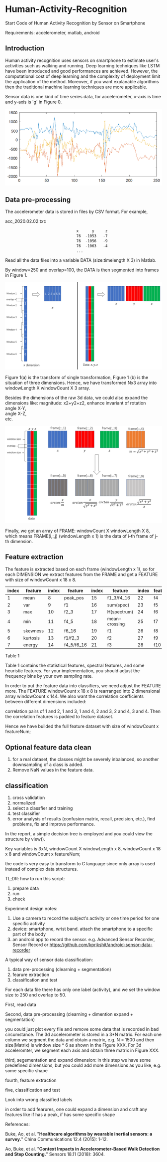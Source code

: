 # Human-Activity-Recognition
Start Code of Human Activity Recognition by Sensor on Smartphone

Requirements: accelerometer, matlab, android

## Introduction
Human activity recognition uses sensors on smartphone to estimate user's activities such as walking and running. Deep learning techniques like LSTM have been introduced and good performances are achieved. However, the computational cost of deep learning and the complexity of deployment limit the application of the method. Moreover, if you want explanable algorithms then the traditional machine learning techniques are more applicable.

Sensor data is one kind of time series data, for accelerometer, x-axis is time and y-axis is 'g' in Figure 0. 

![Alt ssstext](figure0.PNG?raw=true "place an example of 3-dim accelerometer here")

## Data pre-processing

The accelerometer data is stored in files by CSV format. For example,

  acc_2020.02.02.txt:
  
                                    x	   y	 z
                                    76	-1053	-7
                                    76	-1056	-9
                                    76	-1063	-4
                                    ...
                                   
Read all the data files into a variable DATA (size:timelength X 3) in Matlab.

By window=250 and overlap=100, the DATA is then segmented into frames in Figure 1.

  ![Alt ssstext](figure1.PNG?raw=true "place an example of 3-dim accelerometer here")

Figure 1(a) is the transform of single transformation, Figure 1 (b) is the situation of three dimensions. Hence, we have transformed Nx3 array into windowLength X windowCount X 3 array.

Besides the dimensions of the raw 3d data, we could also expand the dimensions like: 
magnitude: x2+y2+z2, enhance invariant of rotation   
angle X-Y,  
angle X-Z,  
etc.  


![Alt ssstext](har.PNG?raw=true "Titlssssssse")

Finally, we got an array of FRAME:  windowCount X windowLength X 8, which means FRAME(i,:,j) (windowLength x 1) is the data of i-th frame of j-th dimension.

## Feature extraction

The feature is extracted based on each frame (windowLength x 1), so for each DIMENSION we extract features from the FRAME and get a FEATURE with size of windowCount x 18 x 8.

| index | feature  | index | feature    | index | feature       | index | feature |
|-------|----------|-------|------------|-------|---------------|-------|---------|
| 1     | mean     | 8     | peak_pos   | 15    | f1_3/f4_16    | 22    | f4      |
| 2     | var      | 9     | f1         | 16    | sum(spec)     | 23    | f5      |
| 3     | max      | 10    | f2_3       | 17    | H(spectrum)   | 24    | f6      |
| 4     | min      | 11    | f4_5       | 18    | mean-crossing | 25    | f7      |
| 5     | skewness | 12    | f6_16      | 19    | f1            | 26    | f8      |
| 6     | kurtosis | 13    | f1/f2_3    | 20    | f2            | 27    | f9      |
| 7     | energy   | 14    | f4_5/f6_16 | 21    | f3            | 28    | f10     |

Table 1

Table 1 contains the statistical features, spectral features, and some heuristic features. For your implementation, you should adjust the frequency bins by your own sampling rate. 

In order to put the feature data into classifiers, we need adjust the FEATURE more. The FEATURE windowCount x 18 x 8 is rearranged into 2 dimensional array windowCount x 144. We also want the correlation coefficients between different dimensions included:

correlation pairs of 1 and 2, 1 and 3, 1 and 4, 2 and 3, 2 and 4, 3 and 4. Then the correlation features is padded to feature dataset.

Hence we have builded the full feature dataset with size of windowCount x featureNum;

## Optional feature data clean
1. for a real dataset, the classes might be severely inbalanced, so another downsampling of a class is added.
2. Remove NaN values in the feature data.

## classification
1. cross validation
2. normalized
3. select a classfier and training
4. test classifier
5. error analysis of results (confusion matrix, recall, precision, etc.), find problems, fix and improve performance.

In the report, a simple decision tree is employed and you could view the structure by view().


Key variables is 3xN, windowCount X windowLength x 8, windowCount x 18 x 8 and windowCount x featureNum; 

the code is very easy to transform to C language since only array is used instead of complex data structures.

TL;DR: how to run this script:
1. prepare data
2. run
3. check


Experiment design notes:
1. Use a camera to record the subject's activity
    or one time period for one specific activity
2. device: smartphone, wrist band.
    attach the smartphone to a specific part of the body
3. an android app to record the sensor.
    e.g. Advanced Sensor Recorder, Sensor Record or https://github.com/kprikshit/android-sensor-data-recorder
    



A typical way of sensor data classification:

1. data pre-processing (clearning + segmentation)
2. fearure extraction
3. classification and test


For each data file there has only one label (activity), and we set the window size to 250 and overlap to 50.

First, read data

Second, data pre-processing (clearning + dimention expand + segmentation)

you could just plot every file and remove some data that is recorded in bad circumstance.
The 3d accelerometer is stored in a 3*N matrix. For each one column we segment the data and obtain a matrix, e.g. N = 1500 and then size(Matrix) is window size * 6 as shown in the Figure XXX.
For 3d acceleromter, we segment each axis and obtain three matrix in Figure XXX.





third, segementation and expand dimension:
in this step we have some predefined dimensions, but you could add more dimensions as you like, e.g. some specific shape
 

fourth, feature extraction

five, classification and test

Look into wrong classified labels

in order to add fearures, one could expand a dimension and craft any features like if has a peak, if has some specific shape

References:

Buke, Ao, et al. "**Healthcare algorithms by wearable inertial sensors: a survey.**" China Communications 12.4 (2015): 1-12.

Ao, Buke, et al. "**Context Impacts in Accelerometer-Based Walk Detection and Step Counting.**" Sensors 18.11 (2018): 3604.
